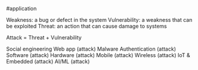 #application

Weakness: a bug or defect in the system
Vulnerability: a weakness that can be exploited
Threat: an action that can cause damage to systems

Attack = Threat + Vulnerability

Social engineering
Web app (attack)
Malware
Authentication (attack)
Software (attack)
Hardware (attack)
Mobile (attack)
Wireless (attack)
IoT & Embedded (attack)
AI/ML (attack)
